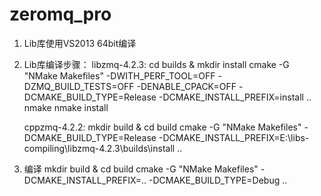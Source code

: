 # zeromq_pro

1. Lib库使用VS2013 64bit编译
2. Lib库编译步骤：
	libzmq-4.2.3:
	cd builds & mkdir install
    cmake -G "NMake Makefiles" -DWITH_PERF_TOOL=OFF -DZMQ_BUILD_TESTS=OFF -DENABLE_CPACK=OFF -DCMAKE_BUILD_TYPE=Release -DCMAKE_INSTALL_PREFIX=install ..
	nmake 
	nmake install

	cppzmq-4.2.2:
	mkdir build & cd build
	cmake -G "NMake Makefiles" -DCMAKE_BUILD_TYPE=Release -DCMAKE_INSTALL_PREFIX=E:\libs-compiling\libzmq-4.2.3\builds\install  ..

3. 编译
   mkdir build & cd build
   cmake -G "NMake Makefiles" -DCMAKE_INSTALL_PREFIX=.. -DCMAKE_BUILD_TYPE=Debug ..